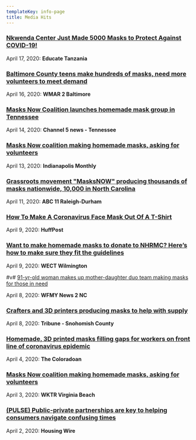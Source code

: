 ```yaml
---
templateKey: info-page
title: Media Hits
---
```

### [Nkwenda Center Just Made 5000 Masks to Protect Against COVID-19!](http://educatetanzania.org/2020/04/covid19-5000-masks-counting/?fbclid=IwAR0vET5eVqlvGIVMrTiMn-o32_d2cp3pZjtPUOM7qLp0eJX4O_UtBzPEbwQ)

April 17, 2020: **Educate Tanzania**

### [Baltimore County teens make hundreds of masks, need more volunteers to meet demand](https://www.wmar2news.com/were-open/stronger2gether/baltimore-county-teens-make-hundreds-of-masks-need-more-volunteers-to-meet-demand)

April 16, 2020: **WMAR 2 Baltimore**

### [Masks Now Coalition launches homemade mask group in Tennessee](https://www.newschannel5.com/news/masks-now-coalition-launches-homemade-mask-group-in-tennessee)

April 14, 2020: **Channel 5 news - Tennessee**

### [Masks Now coalition making homemade masks, asking for volunteers](https://www.indianapolismonthly.com/arts-and-culture/how-to-volunteer-and-provide-help-to-local-resources#.XpWfJ9jv6po.facebook)

April 13, 2020: **Indianapolis Monthly**

### [Grassroots movement "MasksNOW" producing thousands of masks nationwide, 10,000 in North Carolina](https://abc11.com/masksnow-the-coalition-masks-now-volunteerpatterns/6096098/)

April 11, 2020: **ABC 11 Raleigh-Durham**

### [How To Make A Coronavirus Face Mask Out Of A T-Shirt](https://www.huffpost.com/entry/how-to-make-t-shirt-face-mask-coronavirus_l_5e8f2f06c5b6b371812d15af?guccounter=1)

April 9, 2020: **HuffPost**

### [Want to make homemade masks to donate to NHRMC? Here’s how to make sure they fit the guidelines](https://www.wect.com/2020/04/09/want-make-homemade-masks-donate-nhrmc-heres-how-make-sure-they-fit-guidelines/)

April 9, 2020: **WECT Wilmington**

#v# [91-yr-old woman makes up mother-daughter duo team making masks for those in need](https://www.wfmynews2.com/article/news/local/mother-daughter-duo-team-up-to-make-masks-for-those-in-need/83-40f96b48-720f-493a-8faf-85910d0aa60b)

April 8, 2020: **WFMY News 2 NC**

### [Crafters and 3D printers producing masks to help with supply](http://www.snoho.com/html/stories_2020/04082020_mask_makers.html)

April 8, 2020: **Tribune - Snohomish County**

### [Homemade, 3D printed masks filling gaps for workers on front line of coronavirus epidemic](https://www.coloradoan.com/story/news/2020/04/04/coronavirus-colorado-homemade-3-d-printed-masks-filling-gaps/5087018002/)

April 4, 2020: **The Coloradoan**

### [Masks Now coalition making homemade masks, asking for volunteers](https://www.wtkr.com/news/masks-now-coalition-making-homemade-masks-ask-for-volunteers)

April 3, 2020: **WKTR Virginia Beach**

### [(PULSE) Public-private partnerships are key to helping consumers navigate confusing times](https://www.housingwire.com/articles/pulse-public-private-partnerships-are-key-to-helping-consumers-navigate-confusing-times/)

April 2, 2020: **Housing Wire**